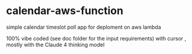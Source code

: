 # calendar-aws-function
simple calendar timeslot poll app for deploment on aws lambda

100% vibe coded (see doc folder for the input requirements) with cursor , mostly with the Claude 4 thinking model 
